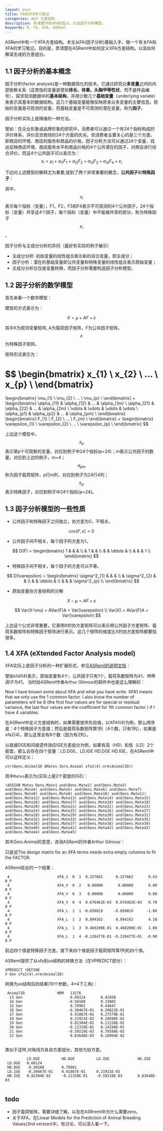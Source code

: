```yaml
---
layout: post
title: FA和XFA学习笔记
categories: 统计 方差结构
description: 弄清楚FA和XFA的定义，以及因子分析模型。
keywords: R, FA, XFA, ASReml
---
```





ASReml中有一个XFA方差结构。本文从FA(因子分析)基础入手，做一个有关FA和XFA的学习笔记。目的是，弄清楚在ASReml中如何定义XFA方差结构。以及如何解读生成的方差组分。



## 1.1 因子分析的基本概念
因子分析(factor analysis)是一种数据简化的技术。它通过研究众**多变量**之间的内部依赖关系（这里指的变量是譬如**体长、体重、头胸甲等性状**，而不是样品编号），探求观测数据中的**基本结构**，并用少数几个**基础变量**（underlying variate）来表示其基本的数据结构。这几个基础变量能够反映原来众多变量的主要信息。原始的变量是可观测的变量，而基础变量是不可观测的潜在变量，称为**因子**。

因子分析实际上是降维的一种方法。

譬如：在企业形象或品牌形象的研究中，消费者可以通过一个有24个指标构成的评价体系，评价百货商场的24个方面的优劣。但消费者主要关心的是三个方面，即商店的环境、商店的服务和商品的价格。因子分析方法可以通过24个变量，找出反映商店环境、商店服务水平和商品价格的4个公共潜在的因子，对商店进行综合评价。而这4个公共因子可以表示为：
$$
x_{i}=\mu_{i}+\alpha_{i1}F_{1}+\alpha_{i2}F_{2}+\alpha_{i3}F_{3}+\alpha_{i4}F_{4}+\varepsilon_{i}
$$

下边对上述模型的解释尤为重要,提到了两个非常重要的概念，**公共因子**和**特殊因子**：

其中，$$x_{i}$$表示每个指标（变量），F1，F2，F3和F4表示不可观测的4个公共因子，24个指标（变量）共享这4个因子，每个指标（变量）中不能被共享的部分，称为特殊因子$$\varepsilon_{i}$$。

因子分析与主成分分析的异同（最好有实际的例子展示）

* 主成分分析: 初始变量的线性组合表示新的综合变量，即主成分；
* 因子分析：潜在的基础变量即公共变量和特殊变量的线性组合表示原始变量；
* 主成分分析仅仅是变量转换，而因子分析需要构造因子分析模型。

## 1.2 因子分析的数学模型

首先来看一个数学模型：

模型的方式表示为：

$$
X = \mu + AF + \varepsilon
$$

其中X为观测变量矩阵, A为载荷因子矩阵，F为公共因子矩阵，$$\varepsilon$$为特殊因子矩阵。

矩阵形式表示为：

$$
\begin{bmatrix}
x_{1} \\ 
x_{2} \\ 
...   \\
x_{p} \\ 
\end{bmatrix} 
= 
\begin{bmatrix}
\mu_{1} \\ 
\mu_{2} \\ 
...     \\
\mu_{p} \\ 
\end{bmatrix}
+
\begin{bmatrix}
\alpha_{11} & \alpha_{12} & ... & \alpha_{1m} \\ 
\alpha_{21} & \alpha_{22} & ... & \alpha_{2m} \\ 
\vdots      & \vdots      & \vdots & \vdots   \\ 
\alpha_{p1} & \alpha_{p2} & ... & \alpha_{pm} \\ 
\end{bmatrix}
\begin{bmatrix}
F_{1} \\ 
F_{2} \\ 
...   \\
F_{m} \\ 
\end{bmatrix}
+
\begin{bmatrix}
\varepsilon_{1} \\ 
\varepsilon_{2} \\ 
...     \\
\varepsilon_{p} \\ 
\end{bmatrix}
$$

上边这个模型中，$$x_{p}$$表示第p个可观察的变量，对应到例子中24个指标(p=24)；m表示公共因子的数量，对应到上边的例子，m=4；$$a_{pm}$$称为因子载荷矩阵，p行m列，对应到例子为24行4列；$$\varepsilon_{p}$$表示特殊因子，对应到例子中24个指标(p=24)。

## 1.3 因子分析模型的一些性质

* 公共因子和特殊因子之间独立，协方差为0，不相关。

$$ cov(F,\varepsilon) = 0 $$
* 公共因子间不相关，每个因子的方差为1。

$$
D(F) = 
\begin{bmatrix}
1 &   &   &   \\ 
  & 1 &   &   \\ 
  &   & \ddots &   \\ 
  &   &   & 1 \\ 
\end{bmatrix}
$$

* 特殊因子间不相关，每个因子的方差可以不等。

$$
D(\varepsilon) = 
\begin{bmatrix}
\sigma^2_{1} &   &   &   \\ 
  & \sigma^2_{2} &   &   \\ 
  &   & \ddots &   \\ 
  &   &   & \sigma^2_{p} \\ 
\end{bmatrix}
$$

* 原始变量协方差结构的分解

$$
X - \mu =  AF + \varepsilon
$$

$$
Var(X-\mu) = AVar(F)A + Var(\varepsilon) \\
Var(X) = AVar(F)A + Var(\varepsilon)
$$

上边这个公式非常重要，它表明X的协方差矩阵可以表示用公共因子方差矩阵、载荷系数矩阵和特殊因子矩阵进行表示。这几个矩阵的维度比X的协方差矩阵都要低很多。

## 1.4 XFA (eXtended Factor Analysis model)

XFA实际上是因子分析的一种扩展形式，参见[ASReml的说明文档](https://www.vsni.co.uk/software/asreml/htmlhelp/asreml/facanal.htm)：

譬如xfa1(4)表示，原始变量有4个，公共因子只有1个，载荷系数矩阵为4*1，特殊因子为4*1。
当时给ASReml作者Arthur Gilmour的邮件中也是这么理解的：

Now I have known some about XFA and what you have write.
XFA1 means that we only use the 1 common factor. I also know the number of parameters will be 8 (the first four values are for special or residual variance, the last four values are the coefficient for 1th common factor ) if I have 4 variables.  

在ASReml中定义方差结构时，如果需要提供先验值，以XFA1(4)为例，那么顺序是：4个特殊因子方差值；然后是载荷系数矩阵第1列（4个数，只有1列），如果是xfa2(4)，那么这里会有8个数（因为有2列）。

以直接DGE和间接遗传效应IGE方差组分为例，如果有高（HD）和低（LD）2个密度，那么会存在四个变量：LD.DGE、LD.IGE HD.DGE HD.IGE，在ASReml中可以这样定义：

`str(Dens.AnimalID $Mates Zero.Animal xfa1(4).nrm(AnimalID))`

其中`Mates`表示为(实际上是2个密度的IGE)：

```
!ASSIGN Mates Dens.Mate1 and(Dens.Mate2) and(Dens.Mate3) and(Dens.Mate4) and(Dens.Mate5) and(Dens.Mate6) and(Dens.Mate7) and(Dens.Mate8) and(Dens.Mate9) and(Dens.Mate10) and(Dens.Mate11) and(Dens.Mate12) and(Dens.Mate13) and(Dens.Mate14) and(Dens.Mate15) and(Dens.Mate16) and(Dens.Mate17) and(Dens.Mate18) and(Dens.Mate19) and(Dens.Mate20) and(Dens.Mate21) and(Dens.Mate22) and(Dens.Mate23) and(Dens.Mate24) and(Dens.Mate25) and(Dens.Mate26) and(Dens.Mate27) and(Dens.Mate28) and(Dens.Mate29) and(Dens.Mate30) and(Dens.Mate31) and(Dens.Mate32) and(Dens.Mate33) and(Dens.Mate34) and(Dens.Mate35) and(Dens.Mate36) and(Dens.Mate37) and(Dens.Mate38) and(Dens.Mate39) and(Dens.Mate40) and(Dens.Mate41) and(Dens.Mate42) and(Dens.Mate43) and(Dens.Mate44) and(Dens.Mate45)
```

其中Zero.Animal的意思，咨询ASReml的作者Arthur Gilmour：

只是说The design matrix for an XFA terms needs extra empty columns to fit the FACTOR.

ASReml给出的一个结果：

```
 4                      XFA_V  0  1  0.257662      0.257662       0.43   0 P
 4                      XFA_V  0  2   0.00000       0.00000       0.00   0 F
 4                      XFA_V  0  3   0.00000       0.00000       0.00   0 F
 4                      XFA_V  0  4  0.676462E-03  0.676462E-03   0.70   0 P
 4                      XFA_L  1  1 -0.650819     -0.650819      -1.80   0 P
 4                      XFA_L  1  2  0.894162      0.894162       4.18   0 P
 4                      XFA_L  1  3  0.468200E-01  0.468200E-01   1.88   0 P
 4                      XFA_L  1  4 -0.126477E-01 -0.126477E-01  -0.90   0 P
 ```
 
 前边四个值是特殊因子方差，接下来四个值是因子载荷矩阵第1列的四个值。
 
ASReml提供了从xfa到us结构的转换方法（在VPREDICT部分）：

```
VPREDICT !DEFINE
V Gen xfa1(4).nrm(AnimalID) 
```

转换为us结构后的结果(10个参数，4*4下三角)：

```
 AnimalID               NRM   13176
  13 Gen                      0.68124       0.42820        
  14 Gen                     -0.58188       0.33805        
  15 Gen                      0.79961       0.44647        
  16 Gen                     -0.30467E-01   0.28622E-01    
  17 Gen                      0.41867E-01   0.27579E-01
  18 Gen                      0.21921E-02   0.24696E-02
  19 Gen                      0.82304E-02   0.11226E-01
  20 Gen                     -0.11310E-01   0.14198E-01
  21 Gen                     -0.59218E-03   0.78588E-03
  22 Gen                      0.83648E-03   0.10994E-02
  
```

类似于这样,对角线为各自方差组分，其他为协方差。

```
          LD.DGE          HD.DGE          LD.IGE             HD.IGE
 LD.DGE   0.68124
 HD.DGE   -0.58188        0.79961
 LD.IGE   -0.30467E-01    0.41867E-01     0.21921E-02        
 HD.IGE   0.82304E-02     -0.11310E-01    -0.59218E-03       0.83648E-03
 
 ```
 
## todo

 * 因子载荷矩阵，需要详细了解。以及在ASRreml中为什么需要zero。
 * 关于XFA，在Linear Models for the Prediction of Animal Breeding Values(3nd version)中，有讨论，可以深入看一下。
 
 
        
